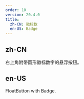 ```yaml
---
order: 10
version: 20.4.0
title:
  zh-CN: 徽标数
  en-US: Badge
---
```


## zh-CN

右上角附带圆形徽标数字的悬浮按钮。

## en-US

FloatButton with Badge.
